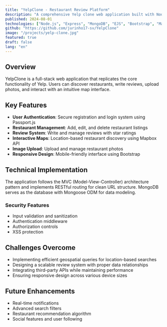 ```yaml
---
title: "YelpClone - Restaurant Review Platform"
description: "A comprehensive Yelp clone web application built with Node.js, Express, and MongoDB featuring user authentication, restaurant reviews, and interactive maps."
published: 2024-08-01
technologies: ["Node.js", "Express", "MongoDB", "EJS", "Bootstrap", "Mapbox API", "Passport.js"]
github: "https://github.com/jurinho17-sv/YelpClone"
image: "/projects/yelp-clone.jpg"
featured: true
draft: false
lang: "en"
---
```


## Overview

YelpClone is a full-stack web application that replicates the core functionality of Yelp. Users can discover restaurants, write reviews, upload photos, and interact with an intuitive map interface.

## Key Features

- **User Authentication**: Secure registration and login system using Passport.js
- **Restaurant Management**: Add, edit, and delete restaurant listings
- **Review System**: Write and manage reviews with star ratings
- **Interactive Maps**: Location-based restaurant discovery using Mapbox API
- **Image Upload**: Upload and manage restaurant photos
- **Responsive Design**: Mobile-friendly interface using Bootstrap

## Technical Implementation

The application follows the MVC (Model-View-Controller) architecture pattern and implements RESTful routing for clean URL structure. MongoDB serves as the database with Mongoose ODM for data modeling.

### Security Features
- Input validation and sanitization
- Authentication middleware
- Authorization controls
- XSS protection

## Challenges Overcome

- Implementing efficient geospatial queries for location-based searches
- Designing a scalable review system with proper data relationships
- Integrating third-party APIs while maintaining performance
- Ensuring responsive design across various device sizes

## Future Enhancements

- Real-time notifications
- Advanced search filters
- Restaurant recommendation algorithm
- Social features and user following

